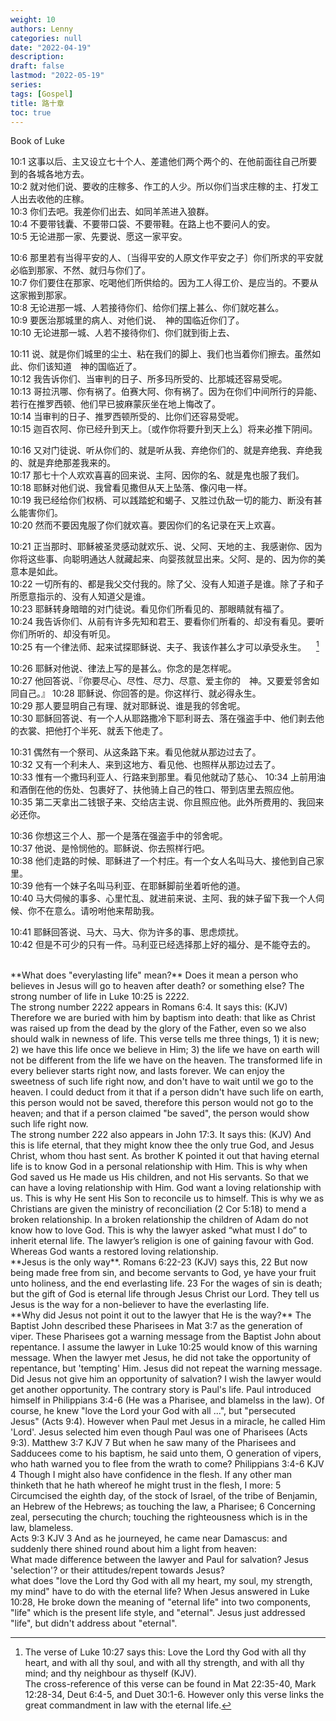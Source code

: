 ```yaml
---
weight: 10
authors: Lenny 
categories: null
date: "2022-04-19"
description: 
draft: false
lastmod: "2022-05-19"
series: 
tags: [Gospel]
title: 路十章
toc: true
---
```

Book of Luke
<!--more-->

10:1 这事以后、主又设立七十个人、差遣他们两个两个的、在他前面往自己所要到的各城各地方去。  
10:2 就对他们说、要收的庄稼多、作工的人少。所以你们当求庄稼的主、打发工人出去收他的庄稼。  
10:3 你们去吧。我差你们出去、如同羊羔进入狼群。  
10:4 不要带钱囊、不要带口袋、不要带鞋。在路上也不要问人的安。  
10:5 无论进那一家、先要说、愿这一家平安。  

10:6 那里若有当得平安的人、〔当得平安的人原文作平安之子〕你们所求的平安就必临到那家、不然、就归与你们了。  
10:7 你们要住在那家、吃喝他们所供给的。因为工人得工价、是应当的。不要从这家搬到那家。  
10:8 无论进那一城、人若接待你们、给你们摆上甚么、你们就吃甚么。  
10:9 要医治那城里的病人、对他们说、　神的国临近你们了。  
10:10 无论进那一城、人若不接待你们、你们就到街上去、

10:11 说、就是你们城里的尘土、粘在我们的脚上、我们也当着你们擦去。虽然如此、你们该知道　神的国临近了。  
10:12 我告诉你们、当审判的日子、所多玛所受的、比那城还容易受呢。  
10:13 哥拉汛哪、你有祸了。伯赛大阿、你有祸了。因为在你们中间所行的异能、若行在推罗西顿、他们早已披麻蒙灰坐在地上悔改了。  
10:14 当审判的日子、推罗西顿所受的、比你们还容易受呢。  
10:15 迦百农阿、你已经升到天上。〔或作你将要升到天上么〕将来必推下阴间。  

10:16 又对门徒说、听从你们的、就是听从我、弃绝你们的、就是弃绝我、弃绝我的、就是弃绝那差我来的。  
10:17 那七十个人欢欢喜喜的回来说、主阿、因你的名、就是鬼也服了我们。  
10:18 耶稣对他们说、我曾看见撒但从天上坠落、像闪电一样。  
10:19 我已经给你们权柄、可以践踏蛇和蝎子、又胜过仇敌一切的能力、断没有甚么能害你们。  
10:20 然而不要因鬼服了你们就欢喜。要因你们的名记录在天上欢喜。  

10:21 正当那时、耶稣被圣灵感动就欢乐、说、父阿、天地的主、我感谢你、因为你将这些事、向聪明通达人就藏起来、向婴孩就显出来。父阿、是的、因为你的美意本是如此。  
10:22 一切所有的、都是我父交付我的。除了父、没有人知道子是谁。除了子和子所愿意指示的、没有人知道父是谁。  
10:23 耶稣转身暗暗的对门徒说。看见你们所看见的、那眼睛就有福了。  
10:24 我告诉你们、从前有许多先知和君王、要看你们所看的、却没有看见。要听你们所听的、却没有听见。  
10:25 有一个律法师、起来试探耶稣说、夫子、我该作甚么才可以承受永生。&nbsp; &nbsp; [^1]  

10:26 耶稣对他说、律法上写的是甚么。你念的是怎样呢。  
10:27 他回答说、『你要尽心、尽性、尽力、尽意、爱主你的　神。又要爱邻舍如同自己。』
10:28 耶稣说、你回答的是。你这样行、就必得永生。  
10:29 那人要显明自己有理、就对耶稣说、谁是我的邻舍呢。  
10:30 耶稣回答说、有一个人从耶路撒冷下耶利哥去、落在强盗手中、他们剥去他的衣裳、把他打个半死、就丢下他走了。  

10:31 偶然有一个祭司、从这条路下来。看见他就从那边过去了。  
10:32 又有一个利未人、来到这地方、看见他、也照样从那边过去了。  
10:33 惟有一个撒玛利亚人、行路来到那里。看见他就动了慈心、
10:34 上前用油和酒倒在他的伤处、包裹好了、扶他骑上自己的牲口、带到店里去照应他。  
10:35 第二天拿出二钱银子来、交给店主说、你且照应他。此外所费用的、我回来必还你。  

10:36 你想这三个人、那一个是落在强盗手中的邻舍呢。  
10:37 他说、是怜悯他的。耶稣说、你去照样行吧。  
10:38 他们走路的时候、耶稣进了一个村庄。有一个女人名叫马大、接他到自己家里。  
10:39 他有一个妹子名叫马利亚、在耶稣脚前坐着听他的道。  
10:40 马大伺候的事多、心里忙乱、就进前来说、主阿、我的妹子留下我一个人伺候、你不在意么。请吩咐他来帮助我。  

10:41 耶稣回答说、马大、马大、你为许多的事、思虑烦扰。  
10:42 但是不可少的只有一件。马利亚已经选择那上好的福分、是不能夺去的。  

[^1]: The verse of Luke 10:27 says this: Love the Lord thy God with all thy heart, and with all thy soul, and with all thy strength, and with all thy mind; and thy neighbour as thyself (KJV).  
The cross-reference of this verse can be found in Mat 22:35-40, Mark 12:28-34, Deut 6:4-5, and Duet 30:1-6.  However only this verse links the great commandment in law with the eternal life.  
<br />  
**What does "everylasting life" mean?**  
Does it mean a person who believes in Jesus will go to heaven after death? or something else?   
The strong number of life in Luke 10:25 is 2222.  
<br />  
The strong number 2222 appears in Romans ‬6:4.  It says this:  
(KJV) Therefore we are buried with him by baptism into death: that like as Christ was raised up from the dead by the glory of the Father, even so we also should walk in newness of life.  
This verse tells me three things, 1) it is new; 2) we have this life once we believe in Him; 3) the life we have on earth will not be different from the life we have on the heaven.  The transformed life in every believer starts right now, and lasts forever.  We can enjoy the sweetness of such life right now, and don't have to wait until we go to the heaven.  I could deduct from it that if a person didn't have such life on earth, this person would not be saved, therefore this person would not go to the heaven; and that if a person claimed "be saved", the person would show such life right now.  
<br />  
The strong number 222 also appears in John 17:3. It says this:
‪(KJV) And this is life eternal, that they might know thee the only true God, and Jesus Christ, whom thou hast sent.  As brother K pointed it out that having eternal life is to know God in a personal relationship with Him. This is why when God saved us He made us His children, and not His servants. So that we can have a loving relationship with Him. God want a loving relationship with us. This is why He sent His Son to reconcile us to himself. This is why we as Christians are given the ministry of reconciliation (2 Cor 5:18) to mend a broken relationship. In a broken relationship the children of Adam do not know how to love God. This is why the lawyer asked “what must I do” to inherit eternal life. The lawyer’s religion is one of gaining favour with God. Whereas God wants a restored loving relationship.  
<br />  
**Jesus is the only way**.  
‪Romans‬ 6:22-23 (KJV) says this,
22 But now being made free from sin, and become servants to God, ye have your fruit unto holiness, and the end everlasting life.   
23 For the wages of sin is death; but the gift of God is eternal life through Jesus Christ our Lord.  
They tell us Jesus is the way for a non-believer to have the everlasting life. 
<br />  
**Why did Jesus not point it out to the lawyer that He is the way?**  
The Baptist John described these Pharisees in Mat 3:7 as the generation of viper.  These Pharisees got a warning message from the Baptist John about repentance.  I assume the lawyer in Luke 10:25 would know of this warning message.  When the lawyer met Jesus, he did not take the opportunity of repentance, but 'tempting' Him.  Jesus did not repeat the warning message.  Did Jesus not give him an opportunity of salvation?  I wish the lawyer would get another opportunity.  
The contrary story is Paul's life.  Paul introduced himself in Philippians 3:4-6 (He was a Pharisee, and blamelss in the law).  Of course, he knew "love the Lord your God with all ...", but "persecuted Jesus" (Acts 9:4).  However when Paul met Jesus in a miracle, he called Him 'Lord'. Jesus selected him even though Paul was one of Pharisees (Acts 9:3).  
    Matthew ‬3:7 KJV 
    7 But when he saw many of the Pharisees and Sadducees come to his baptism, he said unto them, O generation of vipers, who hath warned you to flee from the wrath to come?  
    Philippians ‬3:4-6 KJV  
    4 Though I might also have confidence in the flesh. If any other man thinketh that he hath whereof he might trust in the flesh, I more:  
    5 Circumcised the eighth day, of the stock of Israel, of the tribe of Benjamin, an Hebrew of the Hebrews; as touching the law, a Pharisee;  
    6 Concerning zeal, persecuting the church; touching the righteousness which is in the law, blameless.    
    <br />  
    Acts ‬9:3 KJV  
    3 And as he journeyed, he came near Damascus: and suddenly there shined round about him a light from heaven:  
<br />  
    What made difference between the lawyer and Paul for salvation?  Jesus 'selection'? or their attitudes/repent towards Jesus?  
<br />  
what does "love the Lord thy God with all my heart, my soul, my strength, my mind" have to do with the eternal life?    
When Jesus answered in Luke 10:28, He broke down the meaning of "eternal life" into two components, "life" which is the present life style, and "eternal".  
Jesus just addressed "life", but didn't address about "eternal". 
